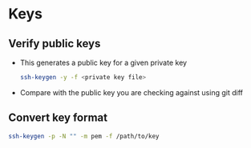 # Keys

## Verify public keys
- This generates a public key for a given private key
    ```bash
    ssh-keygen -y -f <private key file>
    ```
- Compare with the public key you are checking against using git diff

## Convert key format

```bash
ssh-keygen -p -N "" -m pem -f /path/to/key
```